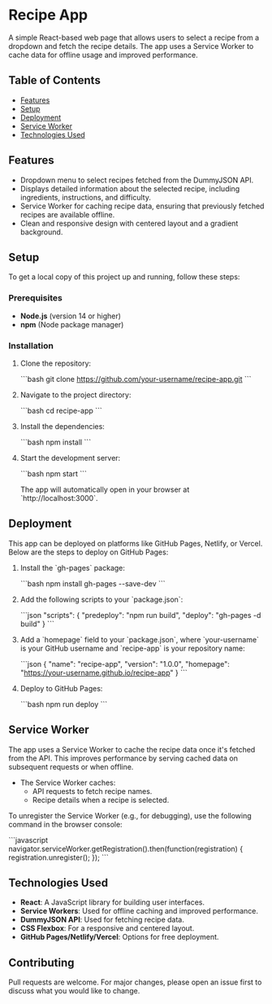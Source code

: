 
# Recipe App

A simple React-based web page that allows users to select a recipe from a dropdown and fetch the recipe details. The app uses a Service Worker to cache data for offline usage and improved performance.

## Table of Contents

- [Features](#features)
- [Setup](#setup)
- [Deployment](#deployment)
- [Service Worker](#service-worker)
- [Technologies Used](#technologies-used)

## Features

- Dropdown menu to select recipes fetched from the DummyJSON API.
- Displays detailed information about the selected recipe, including ingredients, instructions, and difficulty.
- Service Worker for caching recipe data, ensuring that previously fetched recipes are available offline.
- Clean and responsive design with centered layout and a gradient background.

## Setup

To get a local copy of this project up and running, follow these steps:

### Prerequisites

- **Node.js** (version 14 or higher)
- **npm** (Node package manager)

### Installation

1. Clone the repository:

   \`\`\`bash
   git clone https://github.com/your-username/recipe-app.git
   \`\`\`

2. Navigate to the project directory:

   \`\`\`bash
   cd recipe-app
   \`\`\`

3. Install the dependencies:

   \`\`\`bash
   npm install
   \`\`\`

4. Start the development server:

   \`\`\`bash
   npm start
   \`\`\`

   The app will automatically open in your browser at \`http://localhost:3000\`.

## Deployment

This app can be deployed on platforms like GitHub Pages, Netlify, or Vercel. Below are the steps to deploy on GitHub Pages:

1. Install the \`gh-pages\` package:

   \`\`\`bash
   npm install gh-pages --save-dev
   \`\`\`

2. Add the following scripts to your \`package.json\`:

   \`\`\`json
   "scripts": {
     "predeploy": "npm run build",
     "deploy": "gh-pages -d build"
   }
   \`\`\`

3. Add a \`homepage\` field to your \`package.json\`, where \`your-username\` is your GitHub username and \`recipe-app\` is your repository name:

   \`\`\`json
   {
     "name": "recipe-app",
     "version": "1.0.0",
     "homepage": "https://your-username.github.io/recipe-app"
   }
   \`\`\`

4. Deploy to GitHub Pages:

   \`\`\`bash
   npm run deploy
   \`\`\`

## Service Worker

The app uses a Service Worker to cache the recipe data once it's fetched from the API. This improves performance by serving cached data on subsequent requests or when offline.

- The Service Worker caches:
  - API requests to fetch recipe names.
  - Recipe details when a recipe is selected.
  
To unregister the Service Worker (e.g., for debugging), use the following command in the browser console:

\`\`\`javascript
navigator.serviceWorker.getRegistration().then(function(registration) {
  registration.unregister();
});
\`\`\`

## Technologies Used

- **React**: A JavaScript library for building user interfaces.
- **Service Workers**: Used for offline caching and improved performance.
- **DummyJSON API**: Used for fetching recipe data.
- **CSS Flexbox**: For a responsive and centered layout.
- **GitHub Pages/Netlify/Vercel**: Options for free deployment.

## Contributing

Pull requests are welcome. For major changes, please open an issue first to discuss what you would like to change.
